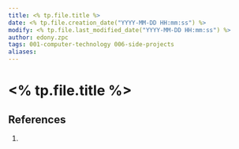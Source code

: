 ```yaml
---
title: <% tp.file.title %>
date: <% tp.file.creation_date("YYYY-MM-DD HH:mm:ss") %>
modify: <% tp.file.last_modified_date("YYYY-MM-DD HH:mm:ss") %>
author: edony.zpc
tags: 001-computer-technology 006-side-projects
aliases: 
---
```


# <% tp.file.title %>


## References
1. 